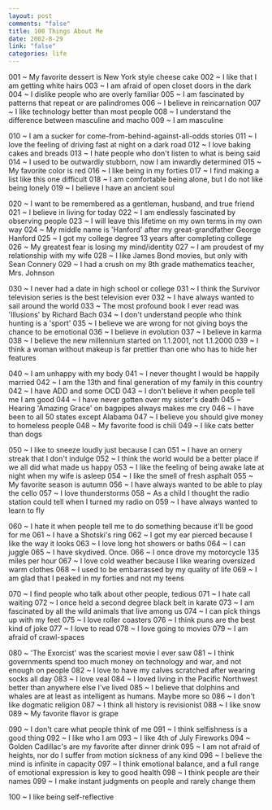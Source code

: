 ```yaml
--- 
layout: post
comments: "false"
title: 100 Things About Me
date: 2002-8-29
link: "false"
categories: life
---
```

001 ~ My favorite dessert is New York style cheese cake
002 ~ I like that I am getting white hairs
003 ~ I am afraid of open closet doors in the dark
004 ~ I dislike people who are overly familiar
005 ~ I am fascinated by patterns that repeat or are palindromes
006 ~ I believe in reincarnation
007 ~ I like technology better than most people
008 ~ I understand the difference between masculine and macho
009 ~ I am masculine

010 ~ I am a sucker for come-from-behind-against-all-odds stories
011 ~ I love the feeling of driving fast at night on a dark road
012 ~ I love baking cakes and breads
013 ~ I hate people who don't listen to what is being said
014 ~ I used to be outwardly stubborn, now I am inwardly determined
015 ~ My favorite color is red
016 ~ I like being in my forties
017 ~ I find making a list like this one difficult
018 ~ I am comfortable being alone, but I do not like being lonely
019 ~ I believe I have an ancient soul

020 ~ I want to be remembered as a gentleman, husband, and true friend
021 ~ I believe in living for today
022 ~ I am endlessly fascinated by observing people
023 ~ I will leave this lifetime on my own terms in my own way
024 ~ My middle name is 'Hanford' after my great-grandfather George Hanford
025 ~ I got my college degree 13 years after completing college
026 ~ My greatest fear is losing my mind/identity
027 ~ I am proudest of my relationship with my wife
028 ~ I like James Bond movies, but only with Sean Connery
029 ~ I had a crush on my 8th grade mathematics teacher, Mrs. Johnson

030 ~ I never had a date in high school or college
031 ~ I think the Survivor television series is the best television ever
032 ~ I have always wanted to sail around the world
033 ~ The most profound book I ever read was 'Illusions' by Richard Bach
034 ~ I don't understand people who think hunting is a 'sport'
035 ~ I believe we are wrong for not giving boys the chance to be emotional
036 ~ I believe in evolution
037 ~ I believe in karma
038 ~ I believe the new millennium started on 1.1.2001, not 1.1.2000
039 ~ I think a woman without makeup is far prettier than one who has to hide her features

040 ~ I am unhappy with my body
041 ~ I never thought I would be happily married
042 ~ I am the 13th and final generation of my family in this country
042 ~ I have ADD and some OCD
043 ~ I don't believe it when people tell me I am good
044 ~ I have never gotten over my sister's death
045 ~ Hearing 'Amazing Grace' on bagpipes always makes me cry
046 ~ I have been to all 50 states except Alabama
047 ~ I believe you should give money to homeless people
048 ~ My favorite food is chili
049 ~ I like cats better than dogs

050 ~ I like to sneeze loudly just because I can
051 ~ I have an ornery streak that I don't indulge
052 ~ I think the world would be a better place if we all did what made us happy
053 ~ I like the feeling of being awake late at night when my wife is asleep
054 ~ I like the smell of fresh asphalt
055 ~ My favorite season is autumn
056 ~ I have always wanted to be able to play the cello
057 ~ I love thunderstorms
058 ~ As a child I thought the radio station could tell when I turned my radio on
059 ~ I have always wanted to learn to fly

060 ~ I hate it when people tell me to do something because it'll be good for me
061 ~ I have a Shotski's ring
062 ~ I got my ear pierced because I like the way it looks
063 ~ I love long hot showers or baths
064 ~ I can juggle
065 ~ I have skydived. Once.
066 ~ I once drove my motorcycle 135 miles per hour
067 ~ I love cold weather because I like wearing oversized warm clothes
068 ~ I used to be embarrassed by my quality of life
069 ~ I am glad that I peaked in my forties and not my teens

070 ~ I find people who talk about other people, tedious
071 ~ I hate call waiting
072 ~ I once held a second degree black belt in karate
073 ~ I am fascinated by all the wild animals that live among us
074 ~ I can pick things up with my feet
075 ~ I love roller coasters
076 ~ I think puns are the best kind of joke
077 ~ I love to read
078 ~ I love going to movies
079 ~ I am afraid of crawl-spaces

080 ~ 'The Exorcist' was the scariest movie I ever saw
081 ~ I think governments spend too much money on technology and war, and not enough on people
082 ~ I love to have my calves scratched after wearing socks all day
083 ~ I love veal
084 ~ I loved living in the Pacific Northwest better than anywhere else I've lived
085 ~ I believe that dolphins and whales are at least as intelligent as humans. Maybe more so
086 ~ I don't like dogmatic religion
087 ~ I think all history is revisionist
088 ~ I like snow
089 ~ My favorite flavor is grape

090 ~ I don't care what people think of me
091 ~ I think selfishness is a good thing
092 ~ I like who I am
093 ~ I like 4th of July Fireworks
094 ~ Golden Cadillac's are my favorite after dinner drink
095 ~ I am not afraid of heights, nor do I suffer from motion sickness of any kind
096 ~ I believe the mind is infinite in capacity
097 ~ I think emotional balance, and a full range of emotional expression is key to good health
098 ~ I think people are their names
099 ~ I make instant judgments on people and rarely change them

100 ~ I like being self-reflective



